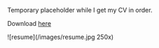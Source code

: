 Temporary placeholder while I get my CV in order.

Download [here](https://github.com/liamge/liamge.github.io/raw/master/images/resume.jpg)

![resume](/images/resume.jpg 250x)
